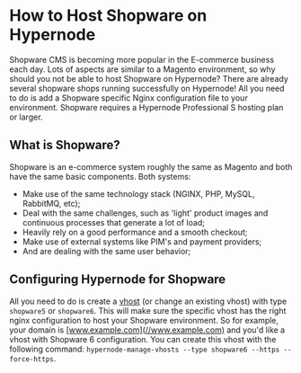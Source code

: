 <!-- source: https://support.hypernode.com/en/ecommerce/shopware/how-to-host-shopware-on-hypernode/ -->
# How to Host Shopware on Hypernode

Shopware CMS is becoming more popular in the E-commerce business each day. Lots of aspects are similar to a Magento environment, so why should you not be able to host Shopware on Hypernode? There are already several shopware shops running successfully on Hypernode! All you need to do is add a Shopware specific Nginx configuration file to your environment. Shopware requires a Hypernode Professional S hosting plan or larger.


What is Shopware?
-----------------

Shopware is an e-commerce system roughly the same as Magento and both have the same basic components. Both systems:

* Make use of the same technology stack (NGINX, PHP, MySQL, RabbitMQ, etc);
* Deal with the same challenges, such as 'light' product images and continuous processes that generate a lot of load;
* Heavily rely on a good performance and a smooth checkout;
* Make use of external systems like PIM's and payment providers;
* And are dealing with the same user behavior;

Configuring Hypernode for Shopware
----------------------------------

All you need to do is create a [vhost](https://support.hypernode.com/en/hypernode/nginx/hypernode-managed-vhosts#Managing-Vhosts) (or change an existing vhost) with type `shopware5` or `shopware6`. This will make sure the specific vhost has the right nginx configuration to host your Shopware environment. So for example, your domain is [www.example.com](//www.example.com) and you'd like a vhost with Shopware 6 configuration. You can create this vhost with the following command: `hypernode-manage-vhosts --type shopware6 --https --force-https`.
